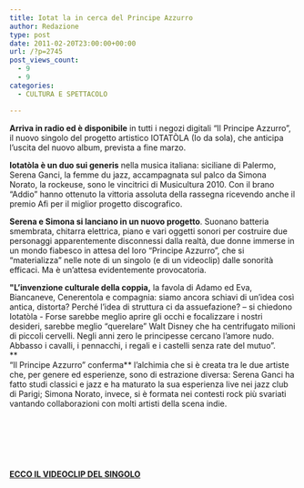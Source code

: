 ```yaml
---
title: Iotat la in cerca del Principe Azzurro
author: Redazione
type: post
date: 2011-02-20T23:00:00+00:00
url: /?p=2745
post_views_count:
  - 9
  - 9
categories:
  - CULTURA E SPETTACOLO

---
```

**Arriva in radio ed &egrave; disponibile** in tutti i negozi digitali &ldquo;Il Principe Azzurro&rdquo;, il nuovo singolo del progetto artistico IOTAT&Ograve;LA (Io da sola), che anticipa l&rsquo;uscita del nuovo album, prevista a fine marzo. 

**Iotat&ograve;la &egrave; un duo sui generis** nella musica italiana: siciliane di Palermo, Serena Ganci, la femme du jazz, accampagnata sul palco da Simona Norato, la rockeuse, sono le vincitrici di Musicultura 2010. Con il brano &ldquo;Addio&rdquo; hanno ottenuto la vittoria assoluta della rassegna ricevendo anche il premio Afi per il miglior progetto discografico.

**Serena e Simona si lanciano in un nuovo progetto**. Suonano batteria smembrata, chitarra elettrica, piano e vari oggetti sonori per costruire due personaggi apparentemente disconnessi dalla realt&agrave;, due donne immerse in un mondo fiabesco in attesa del loro &ldquo;Principe Azzurro&rdquo;, che si &ldquo;materializza&rdquo; nelle note di un singolo (e di un videoclip) dalle sonorit&agrave; efficaci. Ma &egrave; un&#8217;attesa evidentemente provocatoria.

**"L&rsquo;invenzione culturale della coppia,** la favola di Adamo ed Eva, Biancaneve, Cenerentola e compagnia: siamo ancora schiavi di un&rsquo;idea cos&igrave; antica, distorta? Perch&eacute; l&rsquo;idea di struttura ci da assuefazione? &ndash; si chiedono Iotat&ograve;la &#45; Forse sarebbe meglio aprire gli occhi e focalizzare i nostri desideri, sarebbe meglio &ldquo;querelare&rdquo; Walt Disney che ha centrifugato milioni di piccoli cervelli. Negli anni zero le principesse cercano l&rsquo;amore nudo. Abbasso i cavalli, i pennacchi, i regali e i castelli senza rate del mutuo&rdquo;.  
**  
&ldquo;Il Principe Azzurro&rdquo; conferma** l&rsquo;alchimia che si &egrave; creata tra le due artiste che, per genere ed esperienze, sono di estrazione diversa: Serena Ganci ha fatto studi classici e jazz e ha maturato la sua esperienza live nei jazz club di Parigi; Simona Norato, invece, si &egrave; formata nei contesti rock pi&ugrave; svariati vantando collaborazioni con molti artisti della scena indie.

&nbsp;

&nbsp;

&nbsp;

**<u>ECCO IL VIDEOCLIP DEL SINGOLO</u>**

&nbsp;

&nbsp;



&nbsp;

&nbsp;